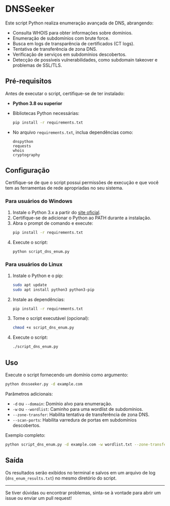 # DNSSeeker

Este script Python realiza enumeração avançada de DNS, abrangendo:

- Consulta WHOIS para obter informações sobre domínios.
- Enumeração de subdomínios com brute force.
- Busca em logs de transparência de certificados (CT logs).
- Tentativa de transferência de zona DNS.
- Verificação de serviços em subdomínios descobertos.
- Detecção de possíveis vulnerabilidades, como subdomain takeover e problemas de SSL/TLS.

## Pré-requisitos

Antes de executar o script, certifique-se de ter instalado:

- **Python 3.8 ou superior**
- Bibliotecas Python necessárias:

  ```bash
  pip install -r requirements.txt
  ```

- No arquivo `requirements.txt`, inclua dependências como:
  ```
  dnspython
  requests
  whois
  cryptography
  
  ```

## Configuração

Certifique-se de que o script possui permissões de execução e que você tem as ferramentas de rede apropriadas no seu sistema.

### Para usuários do Windows
1. Instale o Python 3.x a partir do [site oficial](https://www.python.org/downloads/).
2. Certifique-se de adicionar o Python ao PATH durante a instalação.
3. Abra o prompt de comando e execute:
   ```bash
   pip install -r requirements.txt
   ```
4. Execute o script:
   ```bash
   python script_dns_enum.py
   ```

### Para usuários do Linux
1. Instale o Python e o pip:
   ```bash
   sudo apt update
   sudo apt install python3 python3-pip
   ```
2. Instale as dependências:
   ```bash
   pip install -r requirements.txt
   ```
3. Torne o script executável (opcional):
   ```bash
   chmod +x script_dns_enum.py
   ```
4. Execute o script:
   ```bash
   ./script_dns_enum.py
   ```

## Uso

Execute o script fornecendo um domínio como argumento:

```bash
python dnsseeker.py -d example.com
```

Parâmetros adicionais:

- `-d` ou `--domain`: Domínio alvo para enumeração.
- `-w` ou `--wordlist`: Caminho para uma wordlist de subdomínios.
- `--zone-transfer`: Habilita tentativa de transferência de zona DNS.
- `--scan-ports`: Habilita varredura de portas em subdomínios descobertos.

Exemplo completo:

```bash
python script_dns_enum.py -d example.com -w wordlist.txt --zone-transfer --scan-ports
```

## Saída

Os resultados serão exibidos no terminal e salvos em um arquivo de log (`dns_enum_results.txt`) no mesmo diretório do script.

---

Se tiver dúvidas ou encontrar problemas, sinta-se à vontade para abrir um issue ou enviar um pull request!
